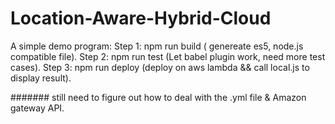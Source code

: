 # Location-Aware-Hybrid-Cloud

A simple demo program:
Step 1: npm run build ( genereate es5, node.js compatible file).
Step 2: npm run test (Let babel plugin work, need more test cases).
Step 3: npm run deploy (deploy on aws lambda && call local.js to display result).

#######
still need to figure out how to deal with the .yml file & Amazon gateway API.
